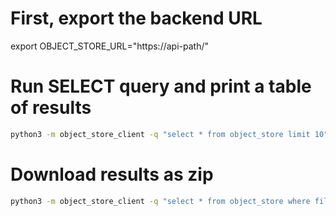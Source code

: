 # First, export the backend URL
export OBJECT_STORE_URL="https://api-path/"

# Run SELECT query and print a table of results
```bash
python3 -m object_store_client -q "select * from object_store limit 10" -p select
```

# Download results as zip
```bash
python3 -m object_store_client -q "select * from object_store where file_type = 'foo' limit 10" -p download -o download.zip
```